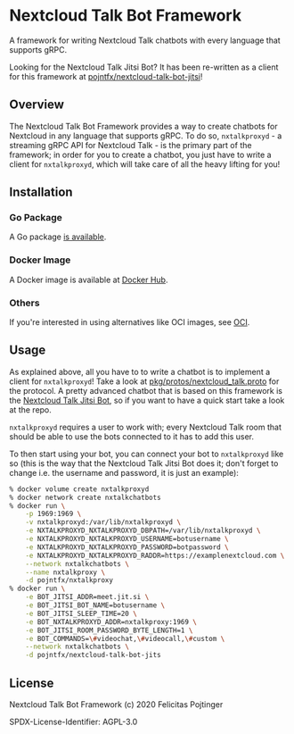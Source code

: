 # Nextcloud Talk Bot Framework

A framework for writing Nextcloud Talk chatbots with every language that supports gRPC.

Looking for the Nextcloud Talk Jitsi Bot? It has been re-written as a client for this framework at [pojntfx/nextcloud-talk-bot-jitsi](https://github.com/pojntfx/nextcloud-talk-bot-jitsi)!

## Overview

The Nextcloud Talk Bot Framework provides a way to create chatbots for Nextcloud in any language that supports gRPC. To do so, `nxtalkproxyd` - a streaming gRPC API for Nextcloud Talk - is the primary part of the framework; in order for you to create a chatbot, you just have to write a client for `nxtalkproxyd`, which will take care of all the heavy lifting for you!

## Installation

### Go Package

A Go package [is available](https://pkg.go.dev/mod/github.com/pojntfx/nextcloud-talk-bot-framework).

### Docker Image

A Docker image is available at [Docker Hub](https://hub.docker.com/r/pojntfx/nextcloud-talk-bot-jitsi).

### Others

If you're interested in using alternatives like OCI images, see [OCI](./OCI.md).

## Usage

As explained above, all you have to to write a chatbot is to implement a client for `nxtalkproxyd`! Take a look at [pkg/protos/nextcloud_talk.proto](./pkg/protos/nextcloud_talk.proto) for the protocol. A pretty advanced chatbot that is based on this framework is the [Nextcloud Talk Jitsi Bot](https://github.com/pojntfx/nextcloud-talk-bot-jitsi), so if you want to have a quick start take a look at the repo.

`nxtalkproxyd` requires a user to work with; every Nextcloud Talk room that should be able to use the bots connected to it has to add this user.

To then start using your bot, you can connect your bot to `nxtalkproxyd` like so (this is the way that the Nextcloud Talk Jitsi Bot does it; don't forget to change i.e. the username and password, it is just an example):

```bash
% docker volume create nxtalkproxyd
% docker network create nxtalkchatbots
% docker run \
    -p 1969:1969 \
    -v nxtalkproxyd:/var/lib/nxtalkproxyd \
    -e NXTALKPROXYD_NXTALKPROXYD_DBPATH=/var/lib/nxtalkproxyd \
    -e NXTALKPROXYD_NXTALKPROXYD_USERNAME=botusername \
    -e NXTALKPROXYD_NXTALKPROXYD_PASSWORD=botpassword \
    -e NXTALKPROXYD_NXTALKPROXYD_RADDR=https://examplenextcloud.com \
    --network nxtalkchatbots \
    --name nxtalkproxy \
    -d pojntfx/nxtalkproxy
% docker run \
    -e BOT_JITSI_ADDR=meet.jit.si \
    -e BOT_JITSI_BOT_NAME=botusername \
    -e BOT_JITSI_SLEEP_TIME=20 \
    -e BOT_NXTALKPROXYD_ADDR=nxtalkproxy:1969 \
    -e BOT_JITSI_ROOM_PASSWORD_BYTE_LENGTH=1 \
    -e BOT_COMMANDS=\#videochat,\#videocall,\#custom \
    --network nxtalkchatbots \
    -d pojntfx/nextcloud-talk-bot-jits
```

## License

Nextcloud Talk Bot Framework (c) 2020 Felicitas Pojtinger

SPDX-License-Identifier: AGPL-3.0
